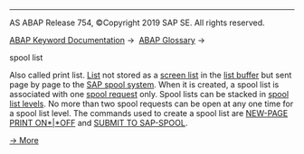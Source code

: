   

* * *

AS ABAP Release 754, ©Copyright 2019 SAP SE. All rights reserved.

[ABAP Keyword Documentation](javascript:call_link\('abenabap.htm'\)) →  [ABAP Glossary](javascript:call_link\('abenabap_glossary.htm'\)) → 

spool list

Also called print list. [List](javascript:call_link\('abenlist_glosry.htm'\) "Glossary Entry") not stored as a [screen list](javascript:call_link\('abenscreen_list_glosry.htm'\) "Glossary Entry") in the [list buffer](javascript:call_link\('abenlist_buffer_glosry.htm'\) "Glossary Entry") but sent page by page to the [SAP spool system](javascript:call_link\('abensap_spool_system_glosry.htm'\) "Glossary Entry"). When it is created, a spool list is associated with one [spool request](javascript:call_link\('abenspool_request_glosry.htm'\) "Glossary Entry") only. Spool lists can be stacked in [spool list levels](javascript:call_link\('abenprint_list_level_glosry.htm'\) "Glossary Entry"). No more than two spool requests can be open at any one time for a spool list level. The commands used to create a spool list are [NEW-PAGE PRINT ON*|*OFF](javascript:call_link\('abapnew-page_print.htm'\)) and [SUBMIT TO SAP-SPOOL](javascript:call_link\('abapsubmit_list_options.htm'\)).

[→ More](javascript:call_link\('abenprint.htm'\))